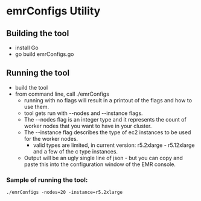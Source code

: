 # emrConfigs Utility

## Building the tool
- install Go
- go build emrConfigs.go

## Running the tool
- build the tool
- from command line, call ./emrConfigs
    - running with no flags will result in a printout of the flags and how to use them.
    - tool gets run with --nodes and --instance flags.
    - The --nodes flag is an integer type and it represents the count of worker nodes that you want to have in your cluster.
    - The --instance flag describes the type of ec2 instances to be used for the worker nodes. 
        - valid types are limited, in current version:  r5.2xlarge - r5.12xlarge and a few of the c type instances.
    - Output will be an ugly single line of json - but you can copy and paste this into the configuration window of the EMR console.
    
### Sample of running the tool: 

`./emrConfigs -nodes=20 -instance=r5.2xlarge`

        